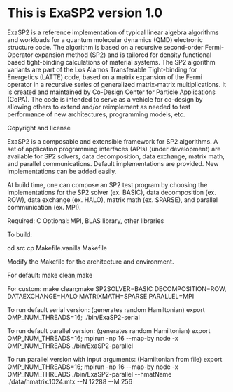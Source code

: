 This is ExaSP2 version 1.0
=========================

ExaSP2 is a reference implementation of typical linear algebra
algorithms and workloads for a quantum molecular dynamics (QMD)
electronic structure code. The algorithm is based on a recursive
second-order Fermi-Operator expansion method (SP2) and is tailored
for density functional based tight-binding calculations of
material systems. The SP2 algorithm variants are part of the Los Alamos 
Transferable Tight-binding for Energetics (LATTE) code, based on 
a matrix expansion of the Fermi operator in a recursive series 
of generalized matrix-matrix multiplications. 
It is created and maintained by Co-Design Center for Particle 
Applications (CoPA). The code is intended
to serve as a vehicle for co-design by allowing others to extend 
and/or reimplement as needed to test performance of new 
architectures, programming models, etc.

Copyright and license

ExaSP2 is a composable and extensible framework for SP2 algorithms.
A set of application programming interfaces (APIs) (under development) are 
available for SP2 solvers, data decomposition, data exchange, matrix math, 
and parallel communications. Default implementations are provided. New 
implementations can be added easily.

At build time, one can compose an SP2 test program by choosing the 
implementations for the SP2 solver (ex. BASIC), data decomposition (ex. ROW),
data exchange (ex. HALO), matrix math (ex. SPARSE), and parallel communication
(ex. MPI).

Required: C
Optional: MPI, BLAS library, other libraries

To build:

cd src
cp Makefile.vanilla Makefile

Modify the Makefile for the architecture and environment. 

For default:
make clean;make

For custom:
make clean;make SP2SOLVER=BASIC DECOMPOSITION=ROW, DATAEXCHANGE=HALO MATRIXMATH=SPARSE PARALLEL=MPI

To run default serial version: (generates random Hamiltonian)
export OMP_NUM_THREADS=16; ./bin/ExaSP2-serial

To run default parallel version: (generates random Hamiltonian)
export OMP_NUM_THREADS=16; mpirun -np 16 --map-by node -x OMP_NUM_THREADS ./bin/ExaSP2-parallel

To run parallel version with input arguments: (Hamiltonian from file)
export OMP_NUM_THREADS=16; mpirun -np 16 --map-by node -x OMP_NUM_THREADS ./bin/ExaSP2-parallel --hmatName ./data/hmatrix.1024.mtx --N 12288 --M 256
